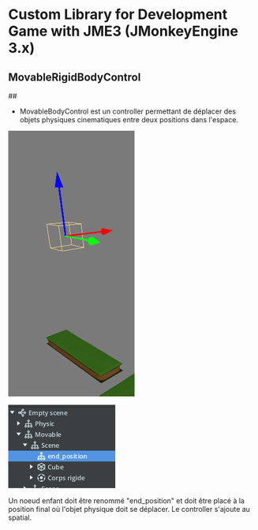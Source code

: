 <h1>Custom Library for Development Game with JME3 (JMonkeyEngine 3.x)</h1>

## <h2> MovableRigidBodyControl </h2 >##
- MovableBodyControl est un controller permettant de déplacer des objets physiques cinematiques entre deux positions dans l'espace.

![Image Node](https://github.com/thoced/jme3-thoced-utilities/blob/master/MovableRigidBodyControl_ima01.jpg)

![Image Node](https://github.com/thoced/jme3-thoced-utilities/blob/master/MovableRigidBodyControl_ima02.jpg)

Un noeud enfant doit être renommé "end_position" et doit être placé à la position final où l'objet physique doit se déplacer.
Le controller s'ajoute au spatial.


